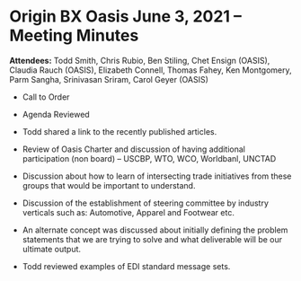 # Origin BX Oasis June 3, 2021 – Meeting Minutes

**Attendees:** Todd Smith, Chris Rubio, Ben Stiling, Chet Ensign (OASIS), Claudia Rauch (OASIS), Elizabeth Connell, Thomas Fahey, Ken Montgomery, Parm Sangha, Srinivasan Sriram, Carol Geyer (OASIS)

* Call to Order

* Agenda Reviewed

* Todd shared a link to the recently published articles.

* Review of Oasis Charter and discussion of having additional participation (non board) – USCBP, WTO, WCO, Worldbanl, UNCTAD

* Discussion about how to learn of intersecting trade initiatives from these groups that would be important to understand.

* Discussion of the establishment of steering committee by industry verticals such as: Automotive, Apparel and Footwear etc.

* An alternate concept was discussed about initially defining the problem statements that we are trying to solve and what deliverable will be our ultimate output.

* Todd reviewed examples of EDI standard message sets.
